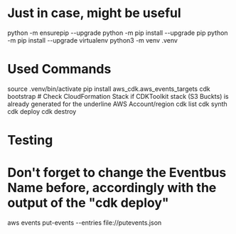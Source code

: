 
# Just in case, might be useful
python -m ensurepip --upgrade
python -m pip install --upgrade pip
python -m pip install --upgrade virtualenv
python3 -m venv .venv


# Used Commands
source .venv/bin/activate
pip install aws_cdk.aws_events_targets
cdk bootstrap  # Check CloudFormation Stack if CDKToolkit stack (S3 Buckts) is already generated for the underline AWS Account/region
cdk list
cdk synth
cdk deploy
cdk destroy


# Testing
# Don't forget to change the Eventbus Name before, accordingly with the output of the "cdk deploy"
aws events put-events --entries file://putevents.json